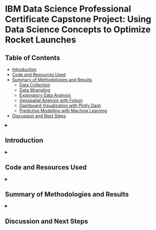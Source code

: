 # IBM Data Science Professional Certificate Capstone Project: Using Data Science Concepts to Optimize Rocket Launches

## Table of Contents
* [Introduction](#introduction)
* [Code and Resources Used](#code-and-resources-used)
* [Summary of Methodologies and Results](#summary-of-methodologies-and-results)
    * [Data Collection](#data-collection)
    * [Data Wrangling](#data-wrangling)
    * [Exploratory Data Analysis](#exploratory-data-analysis)
    * [Geospatial Analysis with Folium](#geospatial-analysis-with-folium)
    * [Dashboard Visualization with Plotly Dash](#dashboard-visualization-with-plotly-dash)
    * [Predictive Modelling with Machine Learning](#predictive-modelling-with-machine-learning)
* [Discussion and Next Steps](#discussion-and-next-steps)

<details><summary><h2>Introduction</h2></summary> 

<ul>
    <li>Amalgamated several data science topics to extract and visualize data from SpaceX, and, serving in a hypothetical data scientist role, helped the hypothetical aerospace company SpaceY optimize the success of their rocket launches (and thus save money) through predictive modelling. </li>
    <li>Presented findings and insights in an attached PowerPoint presentation, mirroring presentations that would be presented to executives and non-technical audiences. </li>
    <li>Part of IBM's Data Science Professional Certificate Program.</li>
    <li>Draws upon several data science topics:</li>
  <ul>
    <li>Data collection</li>
    <li>Data wrangling</li>
    <li>Exploratory Data Analysis with Pandas and SQL queries</li>
    <li>Data Visualization with Matplotlib and Folium</li>
    <li>Dashboarding with Plotly Dash</li>
    <li>Predictive Modelling with Machine Learning</li>
    <li>Communicating and Presenting to Non-Technical Audiences</li>
  </ul>
</ul>

</details>

<details><summary><h2>Code and Resources Used</h2></summary> 
  <ul>
    <li><b>IDEs Used:</b> Google Colab, Jupyter Notebook</li>
    <li><b>Python Version:</b> 3.10.12</li>
    <li><b>SQL tool:</b> sqlite3 </li>
    <li><b>SQL queries and functions:</b></li>
         <ul>
    <li>SELECT DISTINCT</li>
    <li>FROM</li>
    <li>ORDER BY</li>   
    <li>SELECT *</li>
    <li>WHERE</li>
    <li>LIKE</li>
    <li>LIMIT</li>
    <li>SELECT SUM() AS</li>
    <li>SELECT MIN() AS</li>
    <li>BETWEEN</li>
    <li>COUNT(*)</li>
    <li>GROUP BY</li>
    <li>SELECT MAX()</li>
    <li>SELECT substr()</li>
         </ul>
    <li><b>Presentation tool:</b> Microsoft 360 PowerPoint</li>
    <li><b>Libraries and Packages:</b></li>
      <ul>
    <li><b>Data collection via API:</b>requests, pandas, numpy</li>
    <li><b>Data collection via webscraping:</b> sys, requests, BeautifulSoup, re, unicodedata, pandas</li>
    <li><b>Data wrangling:</b> pandas, numpy</li>
    <li><b>Exploratory Data Analysis with SQL queries:</b>csv, sqlite3, prettytable</li>
    <li><b>Exploratory Data Analysis with Pandas and Matplotlib:</b> pandas, numpy, seaborn, matplotlib</li>
    <li><b>Data Visualization with Folium:</b> folium (including MarkerCluster, MousePosition, DivIcon), wget, pandas </li>
    <li><b>Dashboarding with Plotly Dash:</b> pandas, dash (including dash_html_components, dash_core_components, Input, Output), plotly.express</li>
    <li><b>Predictive Modelling with Machine Learning:</b> pandas, numpy, seaborn, matplotlib, sklearn (including preprocessing, train_test_split, GridSearchCV, LogisticRegression, SVC, DecisionTreeClassifier, KNeighborsClassifier)</li>
      </ul>
  </ul>

</details>

<details><summary><h2>Summary of Methodologies and Results</h2></summary> 

#### Data Collection
<p><b>Process (data collection from API):</b> </p>
<ul>
   <li>First, use the request library to parse the SpaceX launch data from the SpaceX API (https://api.spacexdata.com/v4/rockets/)</li>
   <li>Second, use pandas to filter for Falcon 9 launches and deal with missing values.</li>
</ul>
<p><b>Process (data collection from webscraping):</b> </p>
<ul>
   <li>First, use the request library to scrape data from Falcon 9's Wikipedia article  (https://en.wikipedia.org/wiki/List_of_Falcon_9_and_Falcon_Heavy_launches)</li>
   <li>Second, extract all column/variable names from the HTML table header</li>
   <li>Third, create a data frame by parsing the launch HTML tables</li>
</ul>

#### Data Wrangling
<p>Exploratory Data Analysis (EDA) and data cleaning (e.g., checking for null values) were performed on the dataset. The results allowed us to summarize the following: raw launch count by site, number and occurrences of each orbit type and mission outcomes.​ The last step was creating a landing outcome label from the Outcome column of the dataset.​</p>

#### Exploratory Data Analysis

<p>Space X uses 4 different launch sites: CCAFS LC-40, CCAFS SLC-40, KSC LC-39A, VAFB SLC-4E​. The success rate for each site improved over time. ​Very high success rate for payloads over 8000 kg for launch sites, and 9000 kg for orbits.​ Orbit types ES-L1, GEO, HEO, and SSO are the most successful orbit types.​ Total payload mass for NASA launches: 111,268 kg.</p>

#### Geospatial Analysis with Folium

<p>The sites were concentrated in the coastal part of Southern California and Florida, possibly due to safety considerations in the event of a failed launch, which allows debris to have a better chance of falling into the ocean rather than highly populated centres.​ Despite the relative isolation, there is sufficient infrastructure in the vicinity of the launch sites to help sustain them.</p>

![image](https://github.com/user-attachments/assets/1bc051b7-b6de-400d-9898-1bc4f6d74933)

![image](https://github.com/user-attachments/assets/9259c91b-430f-4b94-b94c-8eb39b326149)

#### Dashboard Visualization with Plotly Dash
<p>Making up 41.7% of the total number of successful launches, KSC LC-39A is the most successful site when using that metric, followed by CCAFS LC-40 with 29.2%.</p>

![image](https://github.com/user-attachments/assets/40185f60-93b2-4261-ae1d-e5dd428d1f1c)

#### Predictive Modelling with Machine Learning

<p>Decision Tree Classifier, despite having the lowest test accuracy, had by far the highest accuracy overall, suggesting that it is the machine learning algorithm that SpaceY should deploy for higher accuracy in predicting successful landings and launches.</p>

![image](https://github.com/user-attachments/assets/df1c92a6-6770-4093-8cc2-83fecbec77f1)

</details>

<details><summary><h2>Discussion and Next Steps</h2></summary> 
This research proves that data science is a versatile and multi-sectoral field with use cases beyond the business world and Big Tech. In this case, it has significantly helped SpaceY using data parsing and visualization techniques, as well as predictive modelling, to help plan successful rocket launches. The next steps that SpaceY could take includes establishing partnerships with manufacturers and securing government funding using the insights from this research.
</details>


